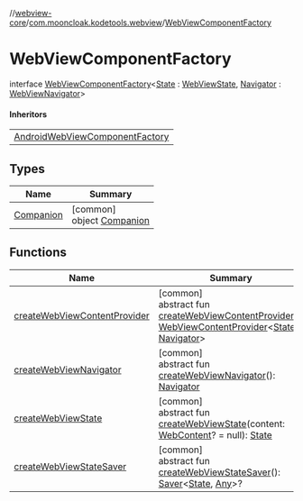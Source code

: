 //[webview-core](../../../index.md)/[com.mooncloak.kodetools.webview](../index.md)/[WebViewComponentFactory](index.md)

# WebViewComponentFactory

interface [WebViewComponentFactory](index.md)&lt;[State](index.md) : [WebViewState](../-web-view-state/index.md), [Navigator](index.md) : [WebViewNavigator](../-web-view-navigator/index.md)&gt;

#### Inheritors

| |
|---|
| [AndroidWebViewComponentFactory](../../../../webview-core/webview-core/com.mooncloak.kodetools.webview/-android-web-view-component-factory/index.md) |

## Types

| Name | Summary |
|---|---|
| [Companion](-companion/index.md) | [common]<br>object [Companion](-companion/index.md) |

## Functions

| Name | Summary |
|---|---|
| [createWebViewContentProvider](create-web-view-content-provider.md) | [common]<br>abstract fun [createWebViewContentProvider](create-web-view-content-provider.md)(): [WebViewContentProvider](../-web-view-content-provider/index.md)&lt;[State](index.md), [Navigator](index.md)&gt; |
| [createWebViewNavigator](create-web-view-navigator.md) | [common]<br>abstract fun [createWebViewNavigator](create-web-view-navigator.md)(): [Navigator](index.md) |
| [createWebViewState](create-web-view-state.md) | [common]<br>abstract fun [createWebViewState](create-web-view-state.md)(content: [WebContent](../-web-content/index.md)? = null): [State](index.md) |
| [createWebViewStateSaver](create-web-view-state-saver.md) | [common]<br>abstract fun [createWebViewStateSaver](create-web-view-state-saver.md)(): [Saver](https://developer.android.com/reference/kotlin/androidx/compose/runtime/saveable/Saver.html)&lt;[State](index.md), [Any](https://kotlinlang.org/api/latest/jvm/stdlib/kotlin/-any/index.html)&gt;? |
